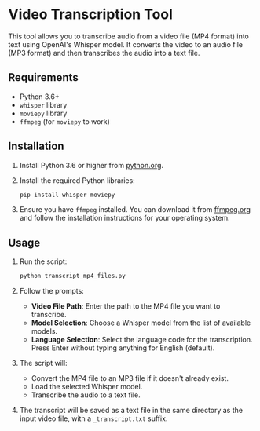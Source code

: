 # Video Transcription Tool

This tool allows you to transcribe audio from a video file (MP4 format) into text using OpenAI's Whisper model. It converts the video to an audio file (MP3 format) and then transcribes the audio into a text file.

## Requirements

- Python 3.6+
- `whisper` library
- `moviepy` library
- `ffmpeg` (for `moviepy` to work)

## Installation

1. Install Python 3.6 or higher from [python.org](https://www.python.org/).
2. Install the required Python libraries:

    ```sh
    pip install whisper moviepy
    ```

3. Ensure you have `ffmpeg` installed. You can download it from [ffmpeg.org](https://ffmpeg.org/download.html) and follow the installation instructions for your operating system.

## Usage

1. Run the script:

    ```sh
    python transcript_mp4_files.py
    ```

2. Follow the prompts:

    - **Video File Path**: Enter the path to the MP4 file you want to transcribe.
    - **Model Selection**: Choose a Whisper model from the list of available models.
    - **Language Selection**: Select the language code for the transcription. Press Enter without typing anything for English (default).

3. The script will:

    - Convert the MP4 file to an MP3 file if it doesn't already exist.
    - Load the selected Whisper model.
    - Transcribe the audio to a text file.

4. The transcript will be saved as a text file in the same directory as the input video file, with a `_transcript.txt` suffix.
